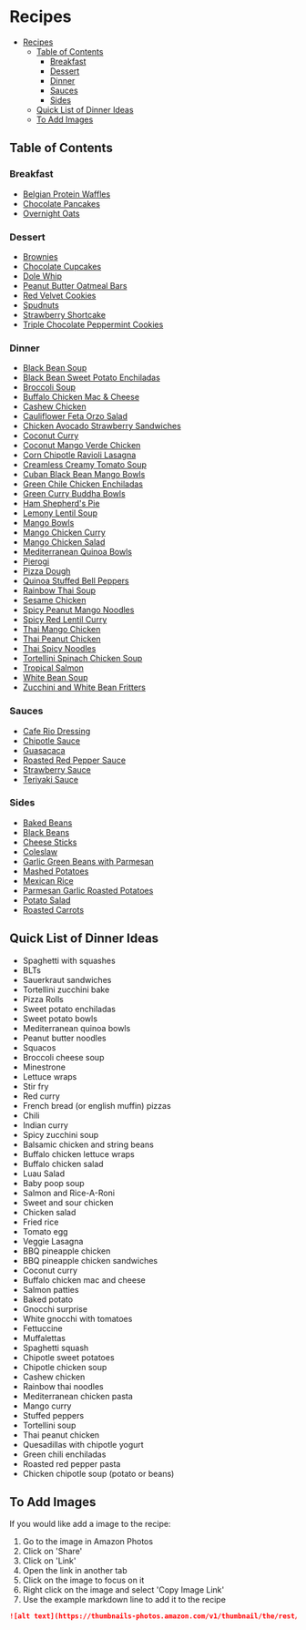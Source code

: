 # Recipes

- [Recipes](#recipes)
  - [Table of Contents](#table-of-contents)
    - [Breakfast](#breakfast)
    - [Dessert](#dessert)
    - [Dinner](#dinner)
    - [Sauces](#sauces)
    - [Sides](#sides)
  - [Quick List of Dinner Ideas](#quick-list-of-dinner-ideas)
  - [To Add Images](#to-add-images)

## Table of Contents

### Breakfast

- [Belgian Protein Waffles](Breakfast/Belgian_Protein_Waffles.md)
- [Chocolate Pancakes](Breakfast/Chocolate_Pancakes.md)
- [Overnight Oats](Breakfast/Overnight_Oats.md)

### Dessert

- [Brownies](Dessert/Brownies.md)
- [Chocolate Cupcakes](Dessert/Chocolate_Cupcakes.md)
- [Dole Whip](Dessert/Dole_Whip.md)
- [Peanut Butter Oatmeal Bars](Dessert/Peanut_Butter_Oatmeal_Bars.md)
- [Red Velvet Cookies](Dessert/Red_Velvet_Cookies.md)
- [Spudnuts](Dessert/Spudnuts.md)
- [Strawberry Shortcake](Dessert/Strawberry_Shortcake.md)
- [Triple Chocolate Peppermint Cookies](Dessert/Triple_Chocolate_Peppermint_Cookies.md)

### Dinner

- [Black Bean Soup](Dinner/Black_Bean_Soup.md)
- [Black Bean Sweet Potato Enchiladas](Dinner/Black_Bean_Sweet_Potato_Enchiladas.md)
- [Broccoli Soup](Dinner/Broccoli_Soup.md)
- [Buffalo Chicken Mac & Cheese](Dinner/Buffalo_Chicken_Mac.md)
- [Cashew Chicken](Dinner/Cashew_Chicken.md)
- [Cauliflower Feta Orzo Salad](Dinner/Cauliflower_Feta_Orzo_Salad.md)
- [Chicken Avocado Strawberry Sandwiches](Dinner/Chicken_Avocado_Strawberry_Sandwiches.md)
- [Coconut Curry](Dinner/Coconut_Curry.md)
- [Coconut Mango Verde Chicken](Dinner/Coconut_Mango_Verde_Chicken.md)
- [Corn Chipotle Ravioli Lasagna](Dinner/Corn_Chipotle_Ravioli_Lasagna.md)
- [Creamless Creamy Tomato Soup](Dinner/Creamless_Creamy_Tomato_Soup.md)
- [Cuban Black Bean Mango Bowls](Dinner/Cuban_Black_Bean_Mango_Bowls.md)
- [Green Chile Chicken Enchiladas](Dinner/Green_Chile_Chicken_Enchiladas.md)
- [Green Curry Buddha Bowls](Dinner/Green_Curry_Buddha_Bowl.md)
- [Ham Shepherd's Pie](Dinner/Ham_Shepherds_Pie.md)
- [Lemony Lentil Soup](Dinner/Lemony_Lentil_Soup.md)
- [Mango Bowls](Dinner/Mango_Bowls.md)
- [Mango Chicken Curry](Dinner/Mango_Chicken_Curry.md)
- [Mango Chicken Salad](Dinner/Mango_Chicken_Salad.md)
- [Mediterranean Quinoa Bowls](Dinner/Mediterranean_Quinoa_Bowls.md)
- [Pierogi](Dinner/Pierogi.md)
- [Pizza Dough](Dinner/Pizza_Dough.md)
- [Quinoa Stuffed Bell Peppers](Dinner/Quinoa_Stuffed_Bell_Peppers.md)
- [Rainbow Thai Soup](Dinner/Rainbow_Thai_Soup.md)
- [Sesame Chicken](Dinner/Sesame_Chicken.md)
- [Spicy Peanut Mango Noodles](Dinner/Spicy_Peanut_Mango_Noodles.md)
- [Spicy Red Lentil Curry](Dinner/Spicy_Red_Lentil_Curry.md)
- [Thai Mango Chicken](Dinner/Thai_Mango_Chicken.md)
- [Thai Peanut Chicken](Dinner/Thai_Peanut_Chicken.md)
- [Thai Spicy Noodles](Dinner/Thai_Spicy_Noodles.md)
- [Tortellini Spinach Chicken Soup](Dinner/Tortellini_Spinach_Chicken_Soup.md)
- [Tropical Salmon](Dinner/Tropical_Salmon.md)
- [White Bean Soup](Dinner/White_Bean_Soup.md)
- [Zucchini and White Bean Fritters](Dinner/Zucchini_and_White_Bean_Fritters.md)

### Sauces

- [Cafe Rio Dressing](Sauces/Cafe_Rio_Dressing.md)
- [Chipotle Sauce](Sauces/Chipotle_Sauce.md)
- [Guasacaca](Sauces/Guasacaca.md)
- [Roasted Red Pepper Sauce](Sauces/Roasted_Red_Pepper_Sauce.md)
- [Strawberry Sauce](Sauces/Strawberry_Sauce.md)
- [Teriyaki Sauce](Sauces/Teriyaki_Sauce.md)

### Sides

- [Baked Beans](Sides/Baked_Beans.md)
- [Black Beans](Sides/Black_Beans.md)
- [Cheese Sticks](Sides/Cheese_Sticks.md)
- [Coleslaw](Sides/Coleslaw.md)
- [Garlic Green Beans with Parmesan](Sides/Garlic_Green_Beans_with_Parmesan.md)
- [Mashed Potatoes](Sides/Mashed_Potatoes.md)
- [Mexican Rice](Sides/Mexican_Rice.md)
- [Parmesan Garlic Roasted Potatoes](Sides/Parmesan_Garlic_Roasted_Potatoes.md)
- [Potato Salad](Sides/Potato_Salad.md)
- [Roasted Carrots](Sides/Roasted_Carrots.md)

## Quick List of Dinner Ideas

- Spaghetti with squashes
- BLTs
- Sauerkraut sandwiches
- Tortellini zucchini bake
- Pizza Rolls
- Sweet potato enchiladas
- Sweet potato bowls
- Mediterranean quinoa bowls
- Peanut butter noodles
- Squacos
- Broccoli cheese soup
- Minestrone
- Lettuce wraps
- Stir fry
- Red curry
- French bread (or english muffin) pizzas
- Chili
- Indian curry
- Spicy zucchini soup
- Balsamic chicken and string beans
- Buffalo chicken lettuce wraps
- Buffalo chicken salad
- Luau Salad
- Baby poop soup
- Salmon and Rice-A-Roni
- Sweet and sour chicken
- Chicken salad
- Fried rice
- Tomato egg
- Veggie Lasagna
- BBQ pineapple chicken
- BBQ pineapple chicken sandwiches
- Coconut curry
- Buffalo chicken mac and cheese
- Salmon patties
- Baked potato
- Gnocchi surprise
- White gnocchi with tomatoes
- Fettuccine
- Muffalettas
- Spaghetti squash
- Chipotle sweet potatoes
- Chipotle chicken soup
- Cashew chicken
- Rainbow thai noodles
- Mediterranean chicken pasta
- Mango curry
- Stuffed peppers
- Tortellini soup
- Thai peanut chicken
- Quesadillas with chipotle yogurt
- Green chili enchiladas
- Roasted red pepper pasta
- Chicken chipotle soup (potato or beans)

## To Add Images

If you would like add a image to the recipe:

1. Go to the image in Amazon Photos
1. Click on 'Share'
1. Click on 'Link'
1. Open the link in another tab
1. Click on the image to focus on it
1. Right click on the image and select 'Copy Image Link'
1. Use the example markdown line to add it to the recipe

```markdown
![alt text](https://thumbnails-photos.amazon.com/v1/thumbnail/the/rest/of/the/URL)
```
